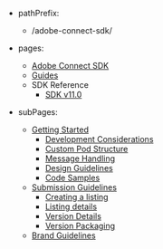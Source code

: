 - pathPrefix:
    - /adobe-connect-sdk/

- pages:
    - [Adobe Connect SDK](https://developer.adobe.com/adobe-connect-sdk/)
    - [Guides](guides/index.md)
    - SDK Reference
        - [SDK v11.0](sdk/index.md)

- subPages:
    - [Getting Started](guides/index.md) 
        - [Development Considerations](guides/development_considerations/index.md) 
        - [Custom Pod Structure](guides/custom_pod_structure/index.md) 
        - [Message Handling](guides/message_handling/index.md)
        - [Design Guidelines](guides/design_guidelines/index.md)
        - [Code Samples](guides/code_samples/index.md) 
    - [Submission Guidelines](guides/submission_guidelines/index.md) 
        - [Creating a listing](guides/submission_guidelines/create_listing/index.md) 
        - [Listing details](guides/submission_guidelines/listing_details/index.md) 
        - [Version Details](guides/submission_guidelines/version_details/index.md) 
        - [Version Packaging](guides/submission_guidelines/version_packaging/index.md) 
    - [Brand Guidelines](guides/brand_guidelines/index.md) 
